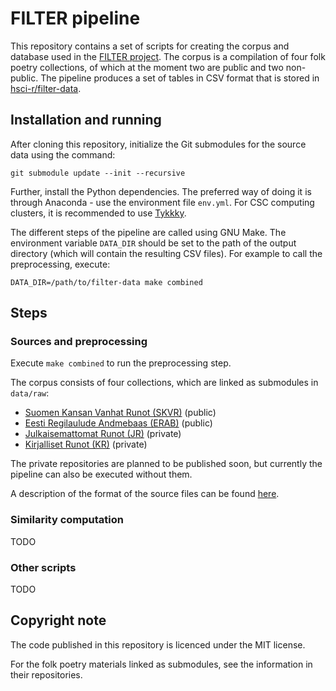 # FILTER pipeline

This repository contains a set of scripts for creating the corpus and
database used in the [FILTER project](https://blogs.helsinki.fi/filter-project/).
The corpus is a compilation of four folk poetry collections, of which
at the moment two are public and two non-public.
The pipeline produces a set of tables in CSV format that is stored in
[hsci-r/filter-data](https://github.com/hsci-r/filter-data).

## Installation and running

After cloning this repository, initialize the Git submodules for the
source data using the command:
```
git submodule update --init --recursive
```

Further, install the Python dependencies. The preferred way of doing it
is through Anaconda - use the environment file `env.yml`. For CSC
computing clusters, it is recommended to use
[Tykkky](https://docs.csc.fi/computing/containers/tykky/).

The different steps of the pipeline are called using GNU Make. The
environment variable `DATA_DIR` should be set to the path of the output
directory (which will contain the resulting CSV files). For example to
call the preprocessing, execute:
```
DATA_DIR=/path/to/filter-data make combined
```

## Steps

### Sources and preprocessing

Execute `make combined` to run the preprocessing step.

The corpus consists of four collections, which are linked as submodules in
`data/raw`:
* [Suomen Kansan Vanhat Runot (SKVR)](https://github.com/sks190/SKVR) (public)
* [Eesti Regilaulude Andmebaas (ERAB)](https://github.com/rahvaluule/erab) (public)
* [Julkaisemattomat Runot (JR)](https://github.com/sks190/jr) (private)
* [Kirjalliset Runot (KR)](https://github.com/sks190/kr_FILTER) (private)

The private repositories are planned to be published soon, but currently
the pipeline can also be executed without them.

A description of the format of the source files can be found [here](./data/raw/README.md).

### Similarity computation

TODO

### Other scripts

TODO

## Copyright note

The code published in this repository is licenced under the MIT license.

For the folk poetry materials linked as submodules, see the information
in their repositories.
